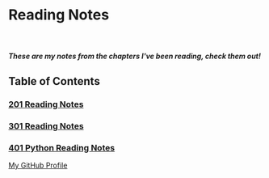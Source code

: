 # **Reading Notes**
<br>

##### These are my notes from the chapters I've been reading, check them out!

## Table of Contents
### [201 Reading Notes](https://github.com/AtkinsonKyle/reading-notes/tree/master/201)
### [301 Reading Notes](https://github.com/AtkinsonKyle/reading-notes/tree/master/301)
### [401 Python Reading Notes](https://github.com/AtkinsonKyle/reading-notes/tree/master/401)

[My GitHub Profile](https://github.com/AtkinsonKyle)
